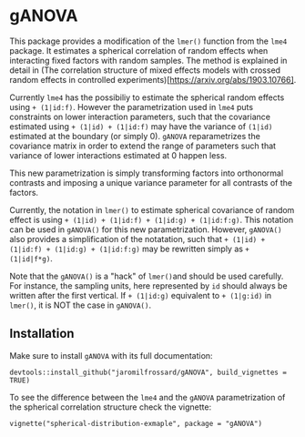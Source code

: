 # gANOVA

This package provides a modification of the `lmer()` function from the `lme4` package. It estimates a spherical correlation of random effects when interacting fixed factors with random samples. The method is explained in detail in (The correlation structure of mixed effects models with crossed random effects in controlled experiments)[https://arxiv.org/abs/1903.10766].

Currently `lme4` has the possibiliy to estimate the spherical random effects using `+ (1|id:f)`. However the parametrization used in `lme4` puts constraints on lower interaction parameters, such that the covariance estimated using `+ (1|id) + (1|id:f)` may have the variance of `(1|id)` estimated at the boundary (or simply 0). `gANOVA` reparametrizes the covariance matrix in order to extend the range of parameters such that variance of lower interactions estimated at 0 happen less.

This new parametrization is simply transforming factors into orthonormal contrasts and imposing a unique variance parameter for all contrasts of the factors.

Currently, the notation in `lmer()` to estimate spherical covariance of random effect is using `+ (1|id) + (1|id:f) + (1|id:g) + (1|id:f:g)`. This notation can be used in `gANOVA()` for this new parametrization. However, `gANOVA()` also provides a simplification of the notatation, such that `+ (1|id) + (1|id:f) + (1|id:g) + (1|id:f:g)` may be rewritten simply as `+ (1|id|f*g)`.

Note that the `gANOVA()` is a "hack" of `lmer()`and should be used carefully. For instance, the sampling units, here represented by `id` should always be written after the first vertical. If `+ (1|id:g)` equivalent to `+ (1|g:id)` in `lmer()`, it is NOT the case in `gANOVA()`.

## Installation

Make sure to install `gANOVA` with its full documentation:

`devtools::install_github("jaromilfrossard/gANOVA", build_vignettes = TRUE)`


To see the difference between the `lme4` and the `gANOVA` parametrization of the spherical correlation structure check the vignette:

`vignette("spherical-distribution-exmaple", package = "gANOVA")`



